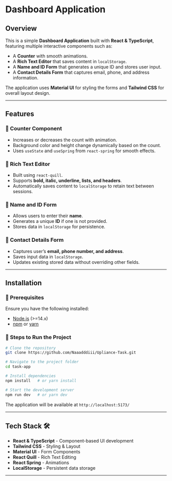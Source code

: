 # Dashboard Application

## Overview

This is a simple **Dashboard Application** built with **React & TypeScript**, featuring multiple interactive components such as:

- A **Counter** with smooth animations.
- A **Rich Text Editor** that saves content in `localStorage`.
- A **Name and ID Form** that generates a unique ID and stores user input.
- A **Contact Details Form** that captures email, phone, and address information.

The application uses **Material UI** for styling the forms and **Tailwind CSS** for overall layout design.

---

## Features

### 🔹 Counter Component

- Increases or decreases the count with animation.
- Background color and height change dynamically based on the count.
- Uses `useState` and `useSpring` from `react-spring` for smooth effects.

### 🔹 Rich Text Editor

- Built using `react-quill`.
- Supports **bold, italic, underline, lists, and headers**.
- Automatically saves content to `localStorage` to retain text between sessions.

### 🔹 Name and ID Form

- Allows users to enter their **name**.
- Generates a unique **ID** if one is not provided.
- Stores data in `localStorage` for persistence.

### 🔹 Contact Details Form

- Captures user’s **email, phone number, and address**.
- Saves input data in `localStorage`.
- Updates existing stored data without overriding other fields.

---

## Installation

### 📌 Prerequisites

Ensure you have the following installed:

- [Node.js](https://nodejs.org/) (>=14.x)
- [npm](https://www.npmjs.com/) or [yarn](https://yarnpkg.com/)

### 🔧 Steps to Run the Project

```sh
# Clone the repository
git clone https://github.com/Naaadddiii/Upliance-Task.git

# Navigate to the project folder
cd task-app

# Install dependencies
npm install   # or yarn install

# Start the development server
npm run dev   # or yarn dev
```

The application will be available at `http://localhost:5173/`

---

## Tech Stack 🛠️

- **React & TypeScript** - Component-based UI development
- **Tailwind CSS** - Styling & Layout
- **Material UI** - Form Components
- **React Quill** - Rich Text Editing
- **React Spring** - Animations
- **LocalStorage** - Persistent data storage

---
